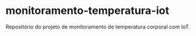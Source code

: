 # monitoramento-temperatura-iot
Repositório do projeto de monitoramento de temperatura corporal com IoT.
